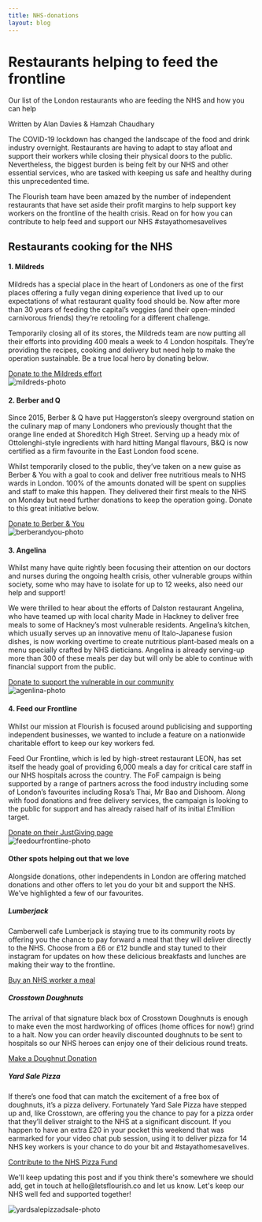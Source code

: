 ```yaml
---
title: NHS-donations
layout: blog
---
```


<div class="jumbotron jumbotron-fluid hero-image pb-2" >
  <div class="container">
    <h1 class="display-4">Restaurants helping to feed the frontline</h1>
    <p class="lead">Our list of the London restaurants who are feeding the NHS and how you can help</p>
    <p class="author">Written by Alan Davies & Hamzah Chaudhary</p>
  </div>
</div>
<div class="container">
	<div class="mb-3 mt-n3">
	<a class="btn" style="background-color: #3b5998; color:white;">
	   <span class="fab fa-facebook-f"></span> 
	 </a>
	 <a class="btn" style="background-color: #1DA1F2; color:white;">
	    <span class="fab fa-twitter"></span> 
	  </a>
	  <a class="btn" style="background-color: #2867B2; color:white;">
	     <span class="fab fa-linkedin"></span> 
	   </a>
	</div>
	<div class="row">
	  <div class="col-md-12 ">
			<p>
				The COVID-19 lockdown has changed the landscape of the food and drink industry overnight. Restaurants are having to adapt to stay afloat and support their workers while closing their physical doors to the public. Nevertheless, the biggest burden is being felt by our NHS and other essential services, who are tasked with keeping us safe and healthy during this unprecedented time. 
			</p>
			<p> The Flourish team have been amazed by the number of independent restaurants that have set aside their profit margins to help support key workers on the frontline of the health crisis. Read on for how you can contribute to help feed and support our NHS #stayathomesavelives</p>
	  </div>
	</div>
	<h2>Restaurants cooking for the NHS</h2>
	<div class="row mt-5">
		<div class="col-md-8">
			<div>
				<div>
					<h4>1. Mildreds</h4>
					<p>
						Mildreds has a special place in the heart of Londoners as one of the first places offering a fully vegan dining experience that lived up to our expectations of what restaurant quality food should be. Now after more than 30 years of feeding the capital’s veggies (and their open-minded carnivorous friends) they’re retooling for a different challenge.  
					</p>
					<p>  
						Temporarily closing all of its stores, the Mildreds team are now putting all their efforts into providing 400 meals a week to 4 London hospitals. They’re providing the recipes, cooking and delivery but need help to make the operation sustainable.  Be a true local hero by donating below.
					</p>
					<a href="https://www.gofundme.com/f/mildreds-for-nhs-staff-and-london-hospitals">Donate to the Mildreds effort</a>
				</div>
			</div>
		</div>	
		<div class="col-md-4 mt-1 mt-md-5 mb-4 text-center order-first order-md-2">
			<img class="restaurant-img" src="https://res.cloudinary.com/flourish-market/image/upload/g_auto,f_auto,c_fill,ar_1:1,w_400/Mildreds_xijm0v.jpg" alt="mildreds-photo">
		</div>
	</div>
	<div class="row mt-5">
		<div class="col-md-8">
			<div>
				<div>
					<h4>2. Berber and Q</h4>
					<p>
						Since 2015, Berber & Q have put Haggerston’s sleepy overground station on the culinary map of many Londoners who previously thought that the orange line ended at Shoreditch High Street.  Serving up a heady mix of Ottolenghi-style ingredients with hard hitting Mangal flavours, B&Q is now certified as a firm favourite in the East London food scene.  
					</p>
					<p>
						Whilst temporarily closed to the public, they’ve taken on a new guise as Berber & You with a goal to cook and deliver free nutritious meals to NHS wards in London. 100% of the amounts donated will be spent on supplies and staff to make this happen.  They delivered their first meals to the NHS on Monday but need further donations to keep the operation going.  Donate to this great initiative below.
					</p>
					<a href="http://berberandyou.com/">Donate to Berber & You</a>
				</div>
			</div>
		</div>	
		<div class="col-md-4 mt-1 mt-md-5 mb-4text-center order-first order-md-2">
			<img class="restaurant-img" src="https://res.cloudinary.com/flourish-market/image/upload/g_auto,f_auto,c_fill,ar_1:1,w_400/Berber_and_Q_ox1yvi.jpg" alt="berberandyou-photo">
		</div>
	</div>
	<div class="row mt-5">
		<div class="col-md-8">
			<div>
				<div>
					<h4>3. Angelina</h4>
					<p>
						Whilst many have quite rightly been focusing their attention on our doctors and nurses during the ongoing health crisis, other vulnerable groups within society, some who may have to isolate for up to 12 weeks, also need our help and support! 
					</p>
					<p>
						We were thrilled to hear about the efforts of Dalston restaurant Angelina, who have teamed up with local charity Made in Hackney to deliver free meals to some of Hackney’s most vulnerable residents.  Angelina’s kitchen, which usually  serves up an innovative menu of Italo-Japanese fusion dishes, is now working overtime to create nutritious plant-based meals on a menu specially crafted by NHS dieticians.  Angelina is already serving-up more than 300 of these meals per day but will only be able to continue with financial support from the public.  
					</p>
					<a href="https://www.justgiving.com/crowdfunding/angelina-dalston">Donate to support the vulnerable in our community</a>
				</div>
			</div>
		</div>	
		<div class="col-md-4 mt-1 mt-md-5 mb-4 text-center order-first order-md-2">
			<img class="restaurant-img" src="https://res.cloudinary.com/flourish-market/image/upload/g_auto,f_auto,c_fill,ar_1:1,w_400/Angelina_rgq6gk.jpg" alt="agenlina-photo">
		</div>
	</div>
	<div class="row mt-5">
		<div class="col-md-8">
			<div >
				<div>
					<h4>4. Feed our Frontline</h4>
					<p>
						Whilst our mission at Flourish is focused around publicising and supporting independent businesses, we wanted to include a feature on a nationwide charitable effort to keep our key workers fed.
					</p>
					<p>
						Feed Our Frontline, which is  led by high-street restaurant LEON, has set itself the heady goal of providing 6,000 meals a day for critical care staff in our NHS hospitals across the country. The FoF campaign is being supported by a range of partners across the food industry including some of London’s favourites including Rosa’s Thai, Mr Bao and Dishoom.  Along with food donations and free delivery services, the campaign is looking to the public for support and has already raised half of its initial £1million target.
					</p>
					<a href="https://justgiving.com/crowdfunding/FeedNHS">Donate on their JustGiving page</a>
				</div>
			</div>
		</div>	
		<div class="col-md-4 mt-1 mt-md-5 mb-4 text-center order-first order-md-2">
			<img class="restaurant-img" src="https://res.cloudinary.com/flourish-market/image/upload/g_auto,f_auto,c_fill,ar_1:1,w_400/Feed_Our_Frontline_k5ekrs.jpg" alt="feedourfrontline-photo">
		</div>
	</div>
	<div class="row mt-5">
		<div class="col-md-12">
			<h4>Other spots helping out that we love</h4>
			<p>
				Alongside donations, other independents in London are offering matched donations and other offers to let you do your bit and support the NHS. We’ve highlighted a few of our favourites.
			</p>
			<h5 class="mt-4">Lumberjack</h5>
			<p>
				Camberwell cafe Lumberjack is staying true to its community roots by offering you the chance to pay forward a meal that they will deliver directly to the NHS.  Choose from a £6 or £12 bundle and stay tuned to their instagram for updates on how these delicious breakfasts and lunches are making their way to the frontline. 
			</p>
			<a href="https://shop.wearelumberjack.co.uk/collections/buy-a-meal-for-an-nhs-worker">Buy an NHS worker a meal</a>
			<h5  class="mt-4">Crosstown Doughnuts</h5>
			<p>
				The arrival of that signature black box of Crosstown Doughnuts is enough to make even the most hardworking of offices (home offices for now!) grind to a halt. Now you can order heavily discounted doughnuts to be sent to hospitals so our NHS heroes can enjoy one of their delicious round treats.
			</p>
			<a href="https://www.crosstowndoughnuts.com/doughnut-donation/">Make a Doughnut Donation</a>
			<h5 class="mt-4">Yard Sale Pizza</h5>
			<p>
				If there’s one food that can match the excitement of a free box of doughnuts, it’s a pizza delivery. Fortunately Yard Sale Pizza have stepped up and, like Crosstown, are offering you the chance to pay for a pizza order that they’ll deliver straight to the NHS at a significant discount. If you happen to have an extra £20 in your pocket this weekend that was earmarked for your video chat pub session, using it to deliver pizza for 14 NHS key workers is your chance to do your bit and #stayathomesavelives.
			</p>
			<a href="https://yardsalepizza.com/merch/">Contribute to the NHS Pizza Fund</a>
		</div>
	</div>
	<div class="text-center mt-4">
		<p>We'll keep updating this post and if you think there's somewhere we should add, get in touch at hello@letsflourish.co and let us know. Let's keep our NHS well fed and supported together!</p>
		<img class="mb-4 restaurant-img" src="https://res.cloudinary.com/flourish-market/image/upload/g_auto,f_auto,c_fill,ar_1:1,w_400/Yard_Sale_Pizza_bub2bq.jpg" alt="yardsalepizzadsale-photo">
	</div>
</div>

